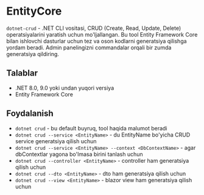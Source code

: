 # EntityCore

`dotnet-crud` - .NET CLI vositasi, CRUD (Create, Read, Update, Delete) operatsiyalarini yaratish uchun mo'ljallangan. Bu tool Entity Framework Core bilan ishlovchi dasturlar uchun tez va oson kodlarni generatsiya qilishga yordam beradi. Admin panelingizni commandalar orqali bir zumda generatsiya qildiring.

## Talablar

- .NET 8.0, 9.0 yoki undan yuqori versiya
- Entity Framework Core

## Foydalanish

- `dotnet crud` - bu default buyruq, tool haqida malumot beradi
- `dotnet crud --service <EntityName>` - du EntityName bo'yicha CRUD service generatsiya qilish uchun
- `dotnet crud --service <EntityName> --context <DbContextName>` - agar dbContextlar yagona bo'lmasa birini tanlash uchun
- `dotnet crud --controller <EntityName>` - controller ham generatsiya qilish uchun
- `dotnet crud --dto <EntityName>` - dto ham generatsiya qilish uchun
- `dotnet crud --view <EntityName>` - blazor view ham generatsiya qilish uchun
